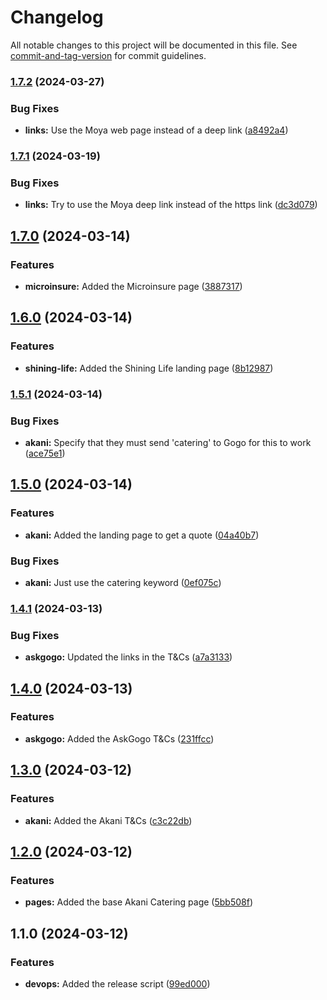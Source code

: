 # Changelog

All notable changes to this project will be documented in this file. See [commit-and-tag-version](https://github.com/absolute-version/commit-and-tag-version) for commit guidelines.

### [1.7.2](https://github.com/ask-gogo/public/compare/v1.7.1...v1.7.2) (2024-03-27)


### Bug Fixes

* **links:** Use the Moya web page instead of a deep link ([a8492a4](https://github.com/ask-gogo/public/commit/a8492a4c2c537aafd684365c3a6222d62411a3be))

### [1.7.1](https://github.com/ask-gogo/public/compare/v1.7.0...v1.7.1) (2024-03-19)


### Bug Fixes

* **links:** Try to use the Moya deep link instead of the https link ([dc3d079](https://github.com/ask-gogo/public/commit/dc3d079ac7194e12afb2fa7a4853b0c47e823e11))

## [1.7.0](https://github.com/ask-gogo/public/compare/v1.6.0...v1.7.0) (2024-03-14)


### Features

* **microinsure:** Added the Microinsure page ([3887317](https://github.com/ask-gogo/public/commit/388731749496bc57768e7ac793464b231565f15b))

## [1.6.0](https://github.com/ask-gogo/public/compare/v1.5.1...v1.6.0) (2024-03-14)


### Features

* **shining-life:** Added the Shining Life landing page ([8b12987](https://github.com/ask-gogo/public/commit/8b12987d3a8accd2621d9d0020ead0be67ad2150))

### [1.5.1](https://github.com/ask-gogo/public/compare/v1.5.0...v1.5.1) (2024-03-14)


### Bug Fixes

* **akani:** Specify that they must send 'catering' to Gogo for this to work ([ace75e1](https://github.com/ask-gogo/public/commit/ace75e1e8399e876598d1110af555ccc89f76ef5))

## [1.5.0](https://github.com/ask-gogo/public/compare/v1.4.1...v1.5.0) (2024-03-14)


### Features

* **akani:** Added the landing page to get a quote ([04a40b7](https://github.com/ask-gogo/public/commit/04a40b795ae87134b251f1445481e1aa9370ce85))


### Bug Fixes

* **akani:** Just use the catering keyword ([0ef075c](https://github.com/ask-gogo/public/commit/0ef075c3241a0ac16a54c215fe71baf7ed44faca))

### [1.4.1](https://github.com/ask-gogo/public/compare/v1.4.0...v1.4.1) (2024-03-13)


### Bug Fixes

* **askgogo:** Updated the links in the T&Cs ([a7a3133](https://github.com/ask-gogo/public/commit/a7a313383df8c9c8abfd307e16501e6a95403a24))

## [1.4.0](https://github.com/ask-gogo/public/compare/v1.3.0...v1.4.0) (2024-03-13)


### Features

* **askgogo:** Added the AskGogo T&Cs ([231ffcc](https://github.com/ask-gogo/public/commit/231ffcca6747666f731be42b03ec6771bcaeba19))

## [1.3.0](https://github.com/entrostat/ag-public/compare/v1.2.0...v1.3.0) (2024-03-12)


### Features

* **akani:** Added the Akani T&Cs ([c3c22db](https://github.com/entrostat/ag-public/commit/c3c22db2c8a33416f9a49bb5b28c51a08b6c4c39))

## [1.2.0](https://github.com/entrostat/ag-public/compare/v1.1.0...v1.2.0) (2024-03-12)


### Features

* **pages:** Added the base Akani Catering page ([5bb508f](https://github.com/entrostat/ag-public/commit/5bb508f967ec5837301cfaef8ba88cebc42d46b4))

## 1.1.0 (2024-03-12)


### Features

* **devops:** Added the release script ([99ed000](https://github.com/entrostat/ag-public/commit/99ed0003fd0ce77b2420bade8d91e5b9846a81f1))
